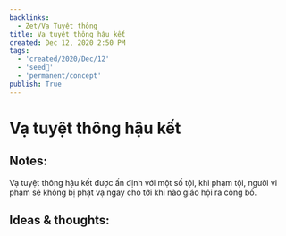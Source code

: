 ```yaml
---
backlinks:
  - Zet/Vạ Tuyệt thông
title: Vạ tuyệt thông hậu kết
created: Dec 12, 2020 2:50 PM
tags:
  - 'created/2020/Dec/12'
  - 'seed🥜'
  - 'permanent/concept'
publish: True
---
```

# Vạ tuyệt thông hậu kết

## Notes:
Vạ tuyệt thông hậu kết được ấn định với một số tội, khi phạm tội, người vi phạm sẽ không bị phạt vạ ngay cho tới khi nào giáo hội ra công bố.

## Ideas & thoughts:
